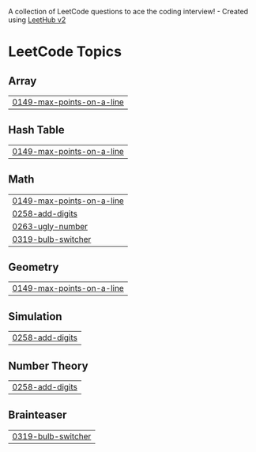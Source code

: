 A collection of LeetCode questions to ace the coding interview! - Created using [LeetHub v2](https://github.com/arunbhardwaj/LeetHub-2.0)
<!---LeetCode Topics Start-->
# LeetCode Topics
## Array
|  |
| ------- |
| [0149-max-points-on-a-line](https://github.com/vishalyadav5451/leetcode-solutions/tree/master/0149-max-points-on-a-line) |
## Hash Table
|  |
| ------- |
| [0149-max-points-on-a-line](https://github.com/vishalyadav5451/leetcode-solutions/tree/master/0149-max-points-on-a-line) |
## Math
|  |
| ------- |
| [0149-max-points-on-a-line](https://github.com/vishalyadav5451/leetcode-solutions/tree/master/0149-max-points-on-a-line) |
| [0258-add-digits](https://github.com/vishalyadav5451/leetcode-solutions/tree/master/0258-add-digits) |
| [0263-ugly-number](https://github.com/vishalyadav5451/leetcode-solutions/tree/master/0263-ugly-number) |
| [0319-bulb-switcher](https://github.com/vishalyadav5451/leetcode-solutions/tree/master/0319-bulb-switcher) |
## Geometry
|  |
| ------- |
| [0149-max-points-on-a-line](https://github.com/vishalyadav5451/leetcode-solutions/tree/master/0149-max-points-on-a-line) |
## Simulation
|  |
| ------- |
| [0258-add-digits](https://github.com/vishalyadav5451/leetcode-solutions/tree/master/0258-add-digits) |
## Number Theory
|  |
| ------- |
| [0258-add-digits](https://github.com/vishalyadav5451/leetcode-solutions/tree/master/0258-add-digits) |
## Brainteaser
|  |
| ------- |
| [0319-bulb-switcher](https://github.com/vishalyadav5451/leetcode-solutions/tree/master/0319-bulb-switcher) |
<!---LeetCode Topics End-->